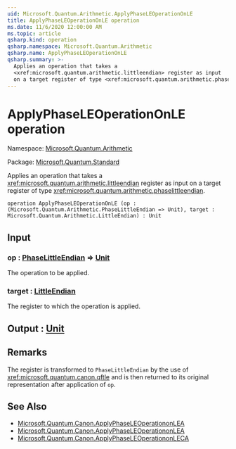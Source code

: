 ```yaml
---
uid: Microsoft.Quantum.Arithmetic.ApplyPhaseLEOperationOnLE
title: ApplyPhaseLEOperationOnLE operation
ms.date: 11/6/2020 12:00:00 AM
ms.topic: article
qsharp.kind: operation
qsharp.namespace: Microsoft.Quantum.Arithmetic
qsharp.name: ApplyPhaseLEOperationOnLE
qsharp.summary: >-
  Applies an operation that takes a
  <xref:microsoft.quantum.arithmetic.littleendian> register as input
  on a target register of type <xref:microsoft.quantum.arithmetic.phaselittleendian>.
---
```


# ApplyPhaseLEOperationOnLE operation

Namespace: [Microsoft.Quantum.Arithmetic](xref:Microsoft.Quantum.Arithmetic)

Package: [Microsoft.Quantum.Standard](https://nuget.org/packages/Microsoft.Quantum.Standard)


Applies an operation that takes a<xref:microsoft.quantum.arithmetic.littleendian> register as inputon a target register of type <xref:microsoft.quantum.arithmetic.phaselittleendian>.

```qsharp
operation ApplyPhaseLEOperationOnLE (op : (Microsoft.Quantum.Arithmetic.PhaseLittleEndian => Unit), target : Microsoft.Quantum.Arithmetic.LittleEndian) : Unit
```


## Input

### op : [PhaseLittleEndian](xref:Microsoft.Quantum.Arithmetic.PhaseLittleEndian) => [Unit](xref:microsoft.quantum.lang-ref.unit) 

The operation to be applied.


### target : [LittleEndian](xref:Microsoft.Quantum.Arithmetic.LittleEndian)

The register to which the operation is applied.



## Output : [Unit](xref:microsoft.quantum.lang-ref.unit)



## Remarks

The register is transformed to `PhaseLittleEndian` by the use of<xref:microsoft.quantum.canon.qftle> and is then returned toits original representation after application of `op`.

## See Also

- [Microsoft.Quantum.Canon.ApplyPhaseLEOperationonLEA](xref:Microsoft.Quantum.Canon.ApplyPhaseLEOperationonLEA)
- [Microsoft.Quantum.Canon.ApplyPhaseLEOperationonLEA](xref:Microsoft.Quantum.Canon.ApplyPhaseLEOperationonLEA)
- [Microsoft.Quantum.Canon.ApplyPhaseLEOperationonLECA](xref:Microsoft.Quantum.Canon.ApplyPhaseLEOperationonLECA)